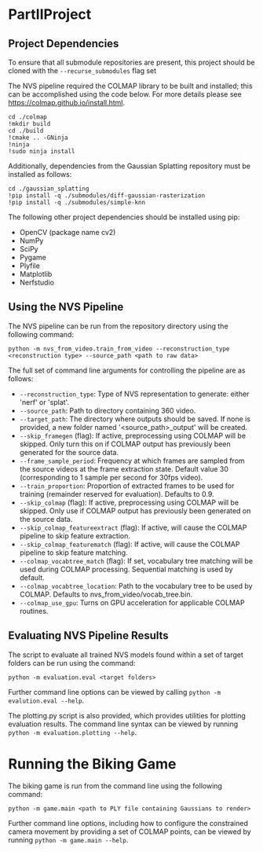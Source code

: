 # PartIIProject

## Project Dependencies

To ensure that all submodule repositories are present, this project should be cloned with the `--recurse_submodules` flag set

The NVS pipeline required the COLMAP library to be built and installed; this can be accomplished using the code below. For more details please see https://colmap.github.io/install.html.
```
cd ./colmap
!mkdir build
cd ./build
!cmake .. -GNinja
!ninja
!sudo ninja install
```

Additionally, dependencies from the Gaussian Splatting repository must be installed as follows:
```
cd ./gaussian_splatting
!pip install -q ./submodules/diff-gaussian-rasterization
!pip install -q ./submodules/simple-knn
```

The following other project dependencies should be installed using pip:
- OpenCV (package name cv2)
- NumPy
- SciPy
- Pygame
- Plyfile
- Matplotlib
- Nerfstudio


## Using the NVS Pipeline

The NVS pipeline can be run from the repository directory using the following command:

```
python -m nvs_from_video.train_from_video --reconstruction_type <reconstruction type> --source_path <path to raw data>
```

The full set of command line arguments for controlling the pipeline are as follows:
- `--reconstruction_type`: Type of NVS representation to generate: either 'nerf' or 'splat'.
- `--source_path`: Path to directory containing 360 video.
- `--target_path`: The directory where outputs should be saved. If none is provided, a new folder named '<source_path>_output' will be created.
- `--skip_framegen` (flag): If active, preprocessing using COLMAP will be skipped. Only turn this on if COLMAP output has previously been generated for the source data.
- `--frame_sample_period`: Frequency at which frames are sampled from the source videos at the frame extraction state. Default value 30 (corresponding to 1 sample per second for 30fps video).
- `--train_proportion`: Proportion of extracted frames to be used for training (remainder reserved for evaluation). Defaults to 0.9.
- `--skip_colmap` (flag): If active, preprocessing using COLMAP will be skipped. Only use if COLMAP output has previously been generated on the source data.
- `--skip_colmap_featureextract` (flag): If active, will cause the COLMAP pipeline to skip feature extraction.
- `--skip_colmap_featurematch` (flag): If active, will cause the COLMAP pipeline to skip feature matching.
- `--colmap_vocabtree_match` (flag): If set, vocabulary tree matching will be used during COLMAP processing. Sequential matching is used by default.
- `--colmap_vocabtree_location`: Path to the vocabulary tree to be used by COLMAP. Defaults to nvs_from_video/vocab_tree.bin.
- `--colmap_use_gpu`: Turns on GPU acceleration for applicable COLMAP routines.

## Evaluating NVS Pipeline Results

The script to evaluate all trained NVS models found within a set of target folders can be run using the command:
```
python -m evaluation.eval <target folders>
```
Further command line options can be viewed by calling `python -m evalution.eval --help`.

The plotting.py script is also provided, which provides utilities for plotting evaluation results. The command line syntax can be viewed by running `python -m evaluation.plotting --help`.



# Running the Biking Game

The biking game is run from the command line using the following command:
```
python -m game.main <path to PLY file containing Gaussians to render>
```

Further command line options, including how to configure the constrained camera movement by providing a set of COLMAP points, can be viewed by running `python -m game.main --help`.
